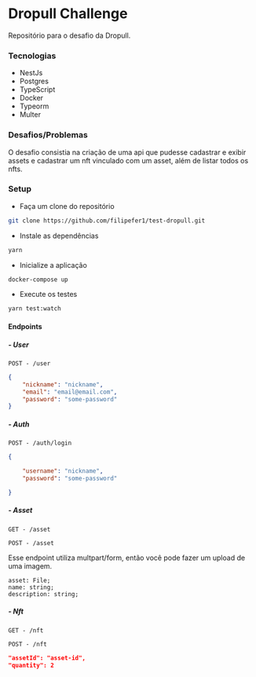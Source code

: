 # Dropull Challenge

Repositório para o desafio da Dropull.

### Tecnologias

- NestJs
- Postgres
- TypeScript
- Docker
- Typeorm
- Multer

### Desafios/Problemas

O desafio consistia na criação de uma api que pudesse cadastrar e exibir assets e cadastrar um nft vinculado com um asset, além de listar todos os nfts.

### Setup

- Faça um clone do repositório

```bash
git clone https://github.com/filipefer1/test-dropull.git
```

- Instale as dependências

```bash
yarn
```


- Inicialize a aplicação

```bash
docker-compose up
```

- Execute os testes

```bash
yarn test:watch
```

#### Endpoints

##### - User
```
POST - /user
```
```json
{
	"nickname": "nickname",
	"email": "email@email.com",
	"password": "some-password"
}
```
##### - Auth

```
POST - /auth/login
```
```json
{

	"username": "nickname",
	"password": "some-password"

}
```

##### - Asset

```
GET - /asset
```

```
POST - /asset
```
Esse endpoint utiliza multpart/form, então você pode fazer um upload de uma imagem.
```
asset: File;
name: string;
description: string;
```


##### - Nft

```
GET - /nft
```

```
POST - /nft
```

```json
"assetId": "asset-id",
"quantity": 2
```
